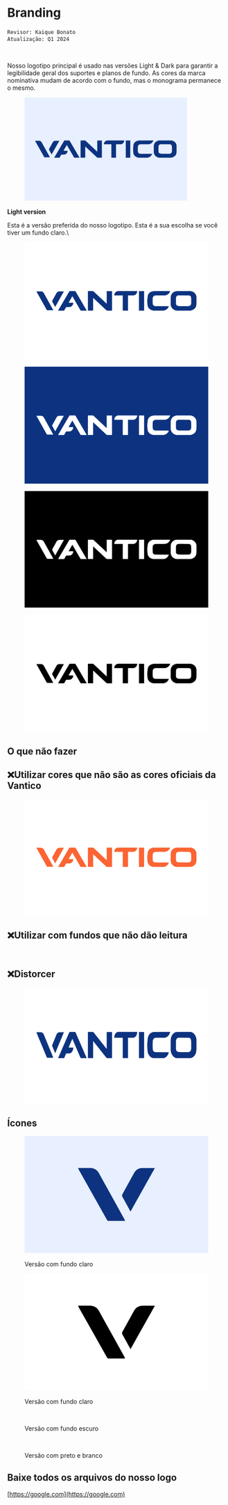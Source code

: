 # Branding

```
Revisor: Kaique Bonato
Atualização: Q1 2024
```





<figure><img src="https://lh7-us.googleusercontent.com/BCYGvoElWb_POWUt87P75xZyRWYzvdOSrv9kv4c-l_450ZeiuglqxpXMQK-XZI0iXCJyzJwV2rfkPugiqmr4lr8_Y2k-9woiC2Vu_vObIrLBi04xXsjCT4iMCtIo8lxrSrcFs8WO5e-b" alt=""><figcaption></figcaption></figure>

Nosso logotipo principal é usado nas versões Light & Dark para garantir a legibilidade geral dos suportes e planos de fundo. As cores da marca nominativa mudam de acordo com o fundo, mas o monograma permanece o mesmo.



<figure><img src="../../.gitbook/assets/logo azul fundo azul claro.png" alt="" width="375"><figcaption></figcaption></figure>

**Light version**

Esta é a versão preferida do nosso logotipo. Esta é a sua escolha se você tiver um fundo claro.\


<div>

<figure><img src="../../.gitbook/assets/logo azul fundo branco (1).png" alt=""><figcaption></figcaption></figure>

 

<figure><img src="../../.gitbook/assets/logo branco fundo azul escuro (1).png" alt=""><figcaption></figcaption></figure>

 

<figure><img src="../../.gitbook/assets/logo branco fundo preto (1).png" alt=""><figcaption></figcaption></figure>

 

<figure><img src="../../.gitbook/assets/logo preto fundo branco (1).png" alt=""><figcaption></figcaption></figure>

</div>



## O que não fazer

## :x:**Utilizar cores que não são as cores oficiais da Vantico**

<figure><img src="../../.gitbook/assets/logo cor errada - laranja (1).png" alt=""><figcaption></figcaption></figure>

## :x:**Utilizar com fundos que não dão leitura**

<figure><img src="../../.gitbook/assets/aplicação com fundo errado.png" alt=""><figcaption></figcaption></figure>

## :x:Distorcer

<figure><img src="../../.gitbook/assets/logo distorcido (1).png" alt=""><figcaption></figcaption></figure>

## Ícones

<div>

<figure><img src="../../.gitbook/assets/0.png" alt=""><figcaption><p>Versão com fundo claro</p></figcaption></figure>

 

<figure><img src="../../.gitbook/assets/1.png" alt=""><figcaption><p>Versão com fundo claro</p></figcaption></figure>

 

<figure><img src="../../.gitbook/assets/ícone azul escuro fundo branco (1).png" alt=""><figcaption><p>Versão com fundo escuro</p></figcaption></figure>

 

<figure><img src="../../.gitbook/assets/ícone branco fundo preto (1).png" alt=""><figcaption><p>Versão com preto e branco</p></figcaption></figure>

</div>

## Baixe todos os arquivos do nosso logo

[https://google.com](https://google.com)
